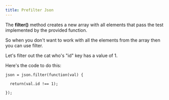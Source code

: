 ```yaml
---
title: Prefilter Json
---
```

The **filter()** method creates a new array with all elements that pass the test implemented by the provided function.

So when you don't want to work with all the elements from the array then you can use filter.

Let's filter out the cat who's "id" key has a value of 1.

Here's the code to do this:

    json = json.filter(function(val) {

      return(val.id !== 1);

    });